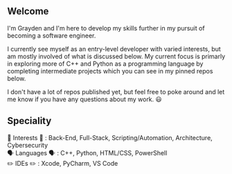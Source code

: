 ## Welcome
I'm Grayden and I'm here to develop my skills further in my pursuit of becoming a software engineer. 

I currently see myself as an entry-level developer with varied interests, but am mostly involved of what is discussed below.
My current focus is primarly in exploring more of C++ and Python as a programming language by completing intermediate projects which you can 
see in my pinned repos below. 

I don't have a lot of repos published yet, but feel free to poke around and let me know if you have any questions about my work. 😃

## Speciality
🧠 Interests 🧠 : Back-End, Full-Stack, Scripting/Automation, Architecture, Cybersecurity
<br>
🗣️ Languages 🗣️ : C++, Python, HTML/CSS, PowerShell
<br>
✏️ IDEs ✏️ : Xcode, PyCharm, VS Code
